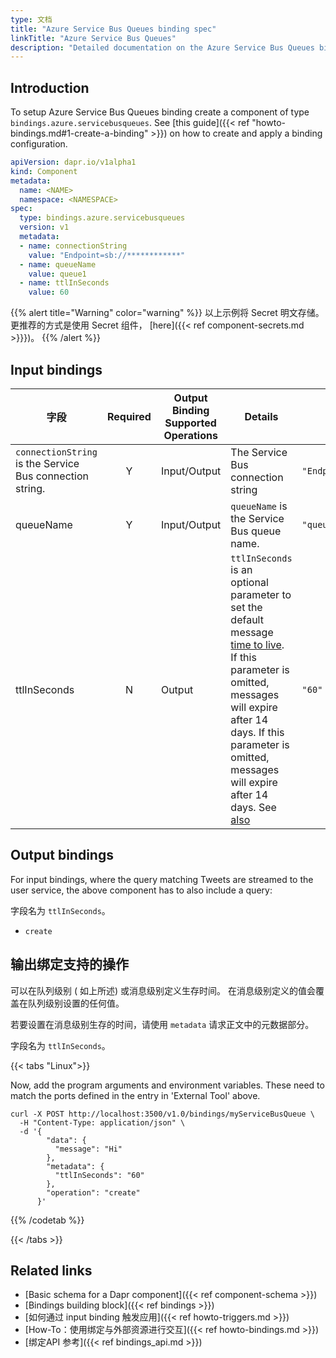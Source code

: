```yaml
---
type: 文档
title: "Azure Service Bus Queues binding spec"
linkTitle: "Azure Service Bus Queues"
description: "Detailed documentation on the Azure Service Bus Queues binding component"
---
```


## Introduction

To setup Azure Service Bus Queues binding create a component of type `bindings.azure.servicebusqueues`. See [this guide]({{< ref "howto-bindings.md#1-create-a-binding" >}}) on how to create and apply a binding configuration.

```yaml
apiVersion: dapr.io/v1alpha1
kind: Component
metadata:
  name: <NAME>
  namespace: <NAMESPACE>
spec:
  type: bindings.azure.servicebusqueues
  version: v1
  metadata:
  - name: connectionString
    value: "Endpoint=sb://************"
  - name: queueName
    value: queue1
  - name: ttlInSeconds
    value: 60
```

{{% alert title="Warning" color="warning" %}}
以上示例将 Secret 明文存储。 更推荐的方式是使用 Secret 组件， [here]({{< ref component-secrets.md >}}})。
{{% /alert %}}

## Input bindings

| 字段                                                       | Required | Output Binding Supported Operations | Details                                                                                                                                                                                                                                                                                                                                     | 示例:                            |
| -------------------------------------------------------- |:--------:| ----------------------------------- | ------------------------------------------------------------------------------------------------------------------------------------------------------------------------------------------------------------------------------------------------------------------------------------------------------------------------------------------- | ------------------------------ |
| `connectionString` is the Service Bus connection string. |    Y     | Input/Output                        | The Service Bus connection string                                                                                                                                                                                                                                                                                                           | `"Endpoint=sb://************"` |
| queueName                                                |    Y     | Input/Output                        | `queueName` is the Service Bus queue name.                                                                                                                                                                                                                                                                                                  | `"queuename"`                  |
| ttlInSeconds                                             |    N     | Output                              | `ttlInSeconds` is an optional parameter to set the default message [time to live](https://docs.microsoft.com/azure/service-bus-messaging/message-expiration). If this parameter is omitted, messages will expire after 14 days. If this parameter is omitted, messages will expire after 14 days. See [also](#specifying-a-ttl-per-message) | `"60"`                         |

## Output bindings

For input bindings, where the query matching Tweets are streamed to the user service, the above component has to also include a query:

字段名为 `ttlInSeconds`。

- `create`

## 输出绑定支持的操作

可以在队列级别 ( 如上所述) 或消息级别定义生存时间。 在消息级别定义的值会覆盖在队列级别设置的任何值。

若要设置在消息级别生存的时间，请使用 `metadata` 请求正文中的元数据部分。

字段名为 `ttlInSeconds`。

{{< tabs "Linux">}}

Now, add the program arguments and environment variables. These need to match the ports defined in the entry in 'External Tool' above.

```shell
curl -X POST http://localhost:3500/v1.0/bindings/myServiceBusQueue \
  -H "Content-Type: application/json" \
  -d '{
        "data": {
          "message": "Hi"
        },
        "metadata": {
          "ttlInSeconds": "60"
        },
        "operation": "create"
      }'
```
{{% /codetab %}}

{{< /tabs >}}

## Related links

- [Basic schema for a Dapr component]({{< ref component-schema >}})
- [Bindings building block]({{< ref bindings >}})
- [如何通过 input binding 触发应用]({{< ref howto-triggers.md >}})
- [How-To：使用绑定与外部资源进行交互]({{< ref howto-bindings.md >}})
- [绑定API 参考]({{< ref bindings_api.md >}})
